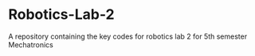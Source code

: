 # Robotics-Lab-2
A repository containing the key codes for robotics lab 2 for 5th semester Mechatronics
